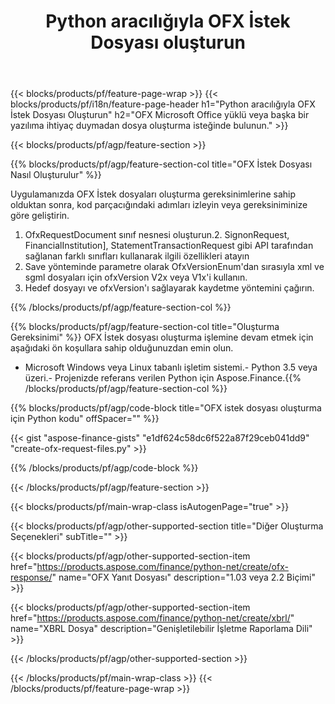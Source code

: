 ﻿---
title: Python aracılığıyla OFX İstek Dosyası oluşturun
description: OFX istek dosyası oluşturma için örnek kod. Python tabanlı uygulamalarda toplu OFX istek dosyaları oluşturmak için API örnek kodunu kullanın. 
url: /tr/python-net/create/ofx-request/
family: finance
platformtag: python
feature: create
informat: OFX Request
outformat: 
otherformats: OFX Response
---
{{< blocks/products/pf/feature-page-wrap >}}
{{< blocks/products/pf/i18n/feature-page-header h1="Python aracılığıyla OFX İstek Dosyası Oluşturun" h2="OFX Microsoft Office yüklü veya başka bir yazılıma ihtiyaç duymadan dosya oluşturma isteğinde bulunun." >}}

{{< blocks/products/pf/agp/feature-section >}}

{{% blocks/products/pf/agp/feature-section-col title="OFX İstek Dosyası Nasıl Oluşturulur" %}}

Uygulamanızda OFX İstek dosyaları oluşturma gereksinimlerine sahip olduktan sonra, kod parçacığındaki adımları izleyin veya gereksiniminize göre geliştirin.

1. OfxRequestDocument sınıf nesnesi oluşturun.2. SignonRequest, FinancialInstitution], StatementTransactionRequest gibi API tarafından sağlanan farklı sınıfları kullanarak ilgili özellikleri atayın
3. Save yönteminde parametre olarak OfxVersionEnum'dan sırasıyla xml ve sgml dosyaları için ofxVersion V2x veya V1x'i kullanın.
4. Hedef dosyayı ve ofxVersion'ı sağlayarak kaydetme yöntemini çağırın.

{{% /blocks/products/pf/agp/feature-section-col %}}

{{% blocks/products/pf/agp/feature-section-col title="Oluşturma Gereksinimi" %}}
OFX İstek dosyası oluşturma işlemine devam etmek için aşağıdaki ön koşullara sahip olduğunuzdan emin olun. 
- Microsoft Windows veya Linux tabanlı işletim sistemi.- Python 3.5 veya üzeri.- Projenizde referans verilen Python için Aspose.Finance.{{% /blocks/products/pf/agp/feature-section-col %}}

{{% blocks/products/pf/agp/code-block title="OFX istek dosyası oluşturma için Python kodu" offSpacer="" %}}

{{< gist "aspose-finance-gists" "e1df624c58dc6f522a87f29ceb041dd9" "create-ofx-request-files.py" >}}

{{% /blocks/products/pf/agp/code-block %}}

{{< /blocks/products/pf/agp/feature-section >}}

{{< blocks/products/pf/main-wrap-class isAutogenPage="true" >}}

{{< blocks/products/pf/agp/other-supported-section title="Diğer Oluşturma Seçenekleri" subTitle="" >}}

{{< blocks/products/pf/agp/other-supported-section-item href="https://products.aspose.com/finance/python-net/create/ofx-response/" name="OFX Yanıt Dosyası" description="1.03 veya 2.2 Biçimi" >}}

{{< blocks/products/pf/agp/other-supported-section-item href="https://products.aspose.com/finance/python-net/create/xbrl/" name="XBRL Dosya" description="Genişletilebilir İşletme Raporlama Dili" >}}


{{< /blocks/products/pf/agp/other-supported-section >}}

{{< /blocks/products/pf/main-wrap-class >}}
{{< /blocks/products/pf/feature-page-wrap >}}